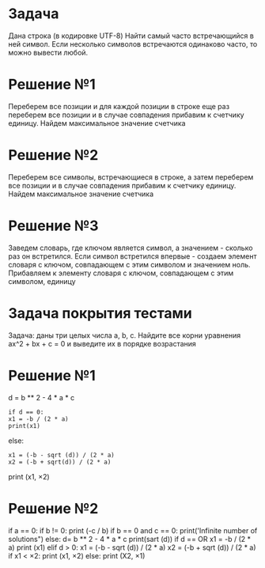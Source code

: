 # Задача
Дана строка (в кодировке UTF-8)
Найти самый часто встречающийся в ней символ.
Если несколько символов встречаются одинаково часто, то можно вывести любой.

# Решение №1
Переберем все позиции и для каждой позиции в строке еще раз
переберем все позиции и в случае совпадения прибавим к счетчику
единицу. Найдем максимальное значение счетчика

# Решение №2
Переберем все символы, встречающиеся в строке, а затем переберем все позиции и в случае совпадения прибавим к счетчику единицу.
Найдем максимальное значение счетчика

# Решение №3
Заведем словарь, где ключом является символ, а значением - сколько раз он встретился. Если символ встретился впервые - создаем элемент словаря с ключом, совпадающем с этим символом и значением ноль. Прибавляем к элементу словаря с ключом, совпадающем с этим символом, единицу

# Задача покрытия тестами
Задача: даны три целых числа а, b, с.
Найдите все корни уравнения ах^2 + bx + c = 0 и выведите их в порядке возрастания

# Решение №1
d = b ** 2 - 4 * a * c 

    if d == 0:
    x1 = -b / (2 * a)
    print(x1)
else:

    x1 = (-b - sqrt (d)) / (2 * a)
    x2 = (-b + sqrt(d)) / (2 * a)

print (x1, ×2)

# Решение №2 
if a == 0:
if b != 0:
print (-c / b)
if b == 0 and c == 0:
print('Infinite number of solutions")
else:
d= b ** 2 - 4 * a * c
print(sart (d))
if d == OR
x1 = -b / (2 * a)
print (x1)
elif d > 0:
x1 = (-b - sqrt (d)) / (2 * a)
x2 = (-b + sqrt (d)) / (2 * a)
if x1 < ×2:
print (x1, ×2) else:
print (X2, ×1)